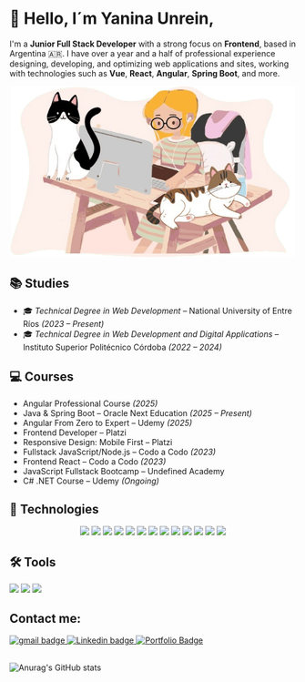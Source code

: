 # 👋 Hello, I´m Yanina Unrein,

I'm a **Junior Full Stack Developer** with a strong focus on **Frontend**, based in Argentina 🇦🇷. I have over a year and a half of professional experience designing, developing, and optimizing web applications and sites, working with technologies such as **Vue**, **React**, **Angular**, **Spring Boot**, and more.

<p align="center">
<img src="./img/portfolio.png" alt="Presentacion" width ="500" height="300" />
</p>

## 	:books: Studies
- 🎓 *Technical Degree in Web Development* – National University of Entre Ríos *(2023 – Present)*
- 🎓 *Technical Degree in Web Development and Digital Applications* – Instituto Superior Politécnico Córdoba *(2022 – 2024)*

## 	:computer: Courses
- Angular Professional Course *(2025)*
- Java & Spring Boot – Oracle Next Education *(2025 – Present)*
- Angular From Zero to Expert – Udemy *(2025)*
- Frontend Developer – Platzi
- Responsive Design: Mobile First – Platzi
- Fullstack JavaScript/Node.js – Codo a Codo *(2023)*
- Frontend React – Codo a Codo *(2023)*
- JavaScript Fullstack Bootcamp – Undefined Academy
- C# .NET Course – Udemy *(Ongoing)*

## :rocket: Technologies
<div align="center">
<img src="https://img.shields.io/badge/HTML5-E34F26?style=for-the-badge&logo=html5&logoColor=white">
<img src="https://img.shields.io/badge/CSS3-1572B6?style=for-the-badge&logo=css3&logoColor=white">
<img src="https://img.shields.io/badge/JavaScript-323330?style=for-the-badge&logo=javascript&logoColor=F7DF1E">
<img src="https://img.shields.io/badge/TypeScript-007ACC?style=for-the-badge&logo=typescript&logoColor=white">
<img src="https://img.shields.io/badge/React-20232A?style=for-the-badge&logo=react&logoColor=61DAFB">
<img src="https://img.shields.io/badge/Vue.js-35495E?style=for-the-badge&logo=vue.js&logoColor=4FC08D">
<img src="https://img.shields.io/badge/Angular-DD0031?style=for-the-badge&logo=angular&logoColor=white">
<img src="https://img.shields.io/badge/Node.js-339933?style=for-the-badge&logo=nodedotjs&logoColor=white">
<img src="https://img.shields.io/badge/Java-007396?style=for-the-badge&logo=java&logoColor=white">
<img src="https://img.shields.io/badge/Spring_Boot-6DB33F?style=for-the-badge&logo=spring-boot&logoColor=white">
<img src="https://img.shields.io/badge/MySQL-005C84?style=for-the-badge&logo=mysql&logoColor=white">
<img src="https://img.shields.io/badge/Tailwind_CSS-38B2AC?style=for-the-badge&logo=tailwind-css&logoColor=white">
<img src="https://img.shields.io/badge/Bootstrap-563D7C?style=for-the-badge&logo=bootstrap&logoColor=white">
</div>

## :hammer_and_wrench: Tools
<div>
<img src="https://img.shields.io/badge/VSCode-0078D4?style=for-the-badge&logo=visual%20studio%20code&logoColor=white">
<img src="https://img.shields.io/badge/GIT-E44C30?style=for-the-badge&logo=git&logoColor=white">
<img src="https://img.shields.io/badge/GitHub-100000?style=for-the-badge&logo=github&logoColor=white">
</div>

## Contact me: 
<div>
<a href="mailto:unrein.syanina@gmail.com" target="blank"> 
<img src="https://img.shields.io/badge/Gmail-D14836?style=for-the-badge&logo=gmail&logoColor=white" alt="gmail badge"/> </a>

<a href="https://www.linkedin.com/in/yanina-unrein-719716b6/" target="blank"> 
<img src="https://img.shields.io/badge/LinkedIn-0077B5?style=for-the-badge&logo=linkedin&logoColor=white" alt="Linkedin badge"/> </a>

<a href="https://yaninaunrein.vercel.app/" target="_blank"> 
<img src="https://img.shields.io/badge/Portfolio-000000?style=for-the-badge&logo=vercel&logoColor=white" alt="Portfolio Badge"/> </a>
</div>   

<br>

![Anurag's GitHub stats](https://github-readme-stats.vercel.app/api?username=Yanina-Unrein&show_icons=true&theme=radical)
